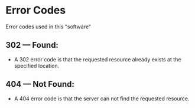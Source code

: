 # Error Codes

Error codes used in this "software"

## 302 — Found:

* A 302 error code is that the requested resource already exists at the specified location.

## 404 — Not Found:

* A 404 error code is that the server can not find the requested resource.